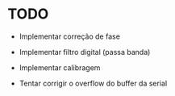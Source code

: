 TODO
====

* Implementar correção de fase

* Implementar filtro digital (passa banda)

* Implementar calibragem

* Tentar corrigir o overflow do buffer da serial
